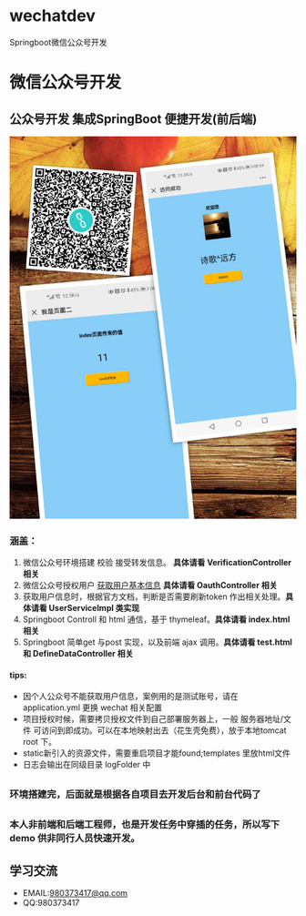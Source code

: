 # wechatdev
Springboot微信公众号开发
# 微信公众号开发 
## 公众号开发 集成SpringBoot 便捷开发(前后端)

![demo 示例图](./img/微信授权.jpg)

### 涵盖：
1. 微信公众号环境搭建 校验 接受转发信息。 **具体请看 VerificationController 相关**
2. 微信公众号授权用户  [获取用户基本信息](https://open.weixin.qq.com/connect/oauth2/authorize?appid=wxfe8c41dc9dfadc85&redirect_uri=Url.Encode(usercodeinterface)&response_type=code&scope=snsapi_userinfo&state=testtest&connect_redirect=1#wechat_redirect) **具体请看 OauthController 相关**
3. 获取用户信息时，根据官方文档，判断是否需要刷新token 作出相关处理。**具体请看 UserServiceImpl 类实现**
4. Springboot Controll 和 html 通信，基于 thymeleaf。**具体请看 index.html 相关**
5. Springboot 简单get 与post 实现，以及前端 ajax 调用。**具体请看 test.html 和 DefineDataController 相关**

#### tips:
* 因个人公众号不能获取用户信息，案例用的是测试账号，请在 application.yml 更换 wechat 相关配置
* 项目授权时候，需要拷贝授权文件到自己部署服务器上，一般 服务器地址/文件 可访问到即成功。可以在本地映射出去（花生壳免费），放于本地tomcat root 下。
* static新引入的资源文件，需要重启项目才能found;templates 里放html文件
* 日志会输出在同级目录 logFolder 中
##
### 环境搭建完，后面就是根据各自项目去开发后台和前台代码了
## 
### 本人非前端和后端工程师，也是开发任务中穿插的任务，所以写下demo 供非同行人员快速开发。
## 

## 学习交流
* EMAIL:980373417@qq.com
* QQ:980373417


